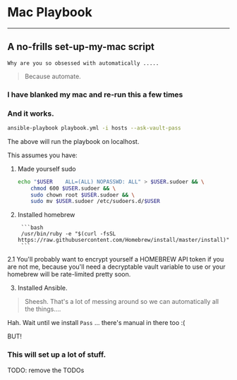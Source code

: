 # Mac Playbook
---
## A no-frills set-up-my-mac script

	Why are you so obsessed with automatically .....

> Because automate.

### I have blanked my mac and re-run this a few times
### And it works.

```bash
ansible-playbook playbook.yml -i hosts --ask-vault-pass
```

The above will run the playbook on localhost.

This assumes you have:

1. Made yourself sudo

	```bash
	echo "$USER    ALL=(ALL) NOPASSWD: ALL" > $USER.sudoer && \
		chmod 600 $USER.sudoer && \
		sudo chown root $USER.sudoer && \
		sudo mv $USER.sudoer /etc/sudoers.d/$USER
	```


2. Installed homebrew

        ```bash
        /usr/bin/ruby -e "$(curl -fsSL https://raw.githubusercontent.com/Homebrew/install/master/install)"
        ```

2.1
	You'll probably want to encrypt yourself a HOMEBREW API token if you are not me, because you'll need a decryptable vault variable to use or your homebrew will be rate-limited pretty soon.

3. Installed Ansible.

> Sheesh. That's a lot of messing around so we can automatically all the things....

Hah. Wait until we install `Pass` ... there's manual in there too :(

BUT!

### This will set up a lot of stuff.

TODO: remove the TODOs


